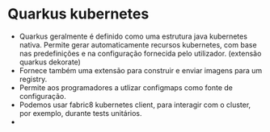 # Quarkus kubernetes
- Quarkus geralmente é definido como uma estrutura java kubernetes nativa. Permite gerar automaticamente  recursos kubernetes, com base nas predefinições e na configuração fornecida pelo utilizador. (extensão quarkus dekorate)
- Fornece também uma extensão para construir e enviar imagens para um registry.
- Permite aos programadores a utlizar configmaps como fonte de configuração.
- Podemos usar fabric8 kubernetes client, para interagir com o cluster, por exemplo, durante tests unitários.
- 
